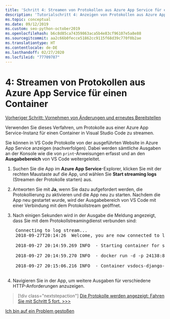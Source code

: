 ```yaml
---
title: 'Schritt 4: Streamen von Protokollen aus Azure App Service für einen Container in Visual Studio Code'
description: 'Tutorialschritt 4: Anzeigen von Protokollen aus Azure App Service zum Überwachen des Verhaltens'
ms.topic: conceptual
ms.date: 09/12/2019
ms.custom: seo-python-october2019
ms.openlocfilehash: b6c8d85ca74359863aca5b4e83cf96107e5a8e88
ms.sourcegitcommit: aa2c66b0fecce51862cc9115f68d39c770f0b2ae
ms.translationtype: HT
ms.contentlocale: de-DE
ms.lasthandoff: 02/27/2020
ms.locfileid: "77709787"
---
```

# <a name="4-stream-logs-from-azure-app-service-for-a-container"></a>4: Streamen von Protokollen aus Azure App Service für einen Container

[Vorheriger Schritt: Vornehmen von Änderungen und erneutes Bereitstellen](tutorial-deploy-containers-03.md)

Verwenden Sie dieses Verfahren, um Protokolle aus einer Azure App Service-Instanz für einen Container in Visual Studio Code zu streamen.

Sie können in VS Code Protokolle von der ausgeführten Website in Azure App Service anzeigen (nachverfolgen). Dabei werden sämtliche Ausgaben an der Konsole wie die von `print`-Anweisungen erfasst und an den **Ausgabebereich** von VS Code weitergeleitet.

1. Suchen Sie die App im **Azure App Service**-Explorer, klicken Sie mit der rechten Maustaste auf die App, und wählen Sie **Start streaming logs** (Streamen der Protokolle starten) aus.

1. Antworten Sie mit **Ja**, wenn Sie dazu aufgefordert werden, die Protokollierung zu aktivieren und die App neu zu starten. Nachdem die App neu gestartet wurde, wird der Ausgabebereich von VS Code mit einer Verbindung mit dem Protokollstream geöffnet.

1. Nach einigen Sekunden wird in der Ausgabe die Meldung angezeigt, dass Sie mit dem Protokollstreamingdienst verbunden sind:

    <pre>
    Connecting to log stream...
    2018-09-27T20:14:26  Welcome, you are now connected to log-streaming service.

    2018-09-27 20:14:59.269 INFO  - Starting container for site

    2018-09-27 20:14:59.270 INFO  - docker run -d -p 24138:8000 --name vsdocs-django-sample-container_0 -e WEBSITES_PORT=8000 -e WEBSITE_SITE_NAME=vsdocs-django-sample-container -e WEBSITE_AUTH_ENABLED=False -e WEBSITE_ROLE_INSTANCE_ID=0 -e WEBSITE_INSTANCE_ID=02c705ae24eaf5f298e553a9c2724b9fe4485707c2d1c36137cd02931091e561 -e HTTP_LOGGING_ENABLED=1 vsdocsregistry.azurecr.io/python-sample-vscode-django-tutorial:latest

    2018-09-27 20:15:06.216 INFO  - Container vsdocs-django-sample-container_0 for site vsdocs-django-sample-container initialized successfully.
    </pre>

1. Navigieren Sie in der App, um weitere Ausgaben für verschiedene HTTP-Anforderungen anzuzeigen.

> [!div class="nextstepaction"]
> [Die Protokolle werden angezeigt: Fahren Sie mit Schritt 5 fort. >>>](tutorial-deploy-containers-05.md)

[Ich bin auf ein Problem gestoßen](https://www.research.net/r/PWZWZ52?tutorial=vscode-appservice-containers&step=04-stream-logs)
